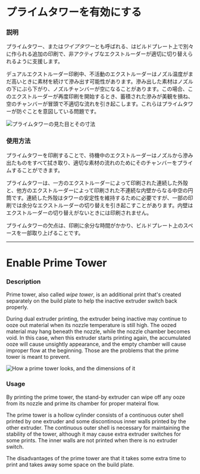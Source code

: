 プライムタワーを有効にする
====
### **説明**
プライムタワー、または*ワイプタワー*とも呼ばれる、はビルドプレート上で別々に作られる追加の印刷で、非アクティブなエクストルーダーが適切に切り替えられるように支援します。

デュアルエクストルーダー印刷中、不活動のエクストルーダーはノズル温度がまだ高いときに素材を続けて滲み出す可能性があります。滲み出した素材はノズルの下にぶら下がり、ノズルチャンバーが空になることがあります。この場合、このエクストルーダーが再度印刷を開始するとき、蓄積された滲みが美観を損ね、空のチャンバーが冒頭で不適切な流れを引き起こします。これらはプライムタワーが防ぐことを意図している問題です。

![プライムタワーの見た目とその寸法](../images/prime_tower.svg)

### **使用方法**
プライムタワーを印刷することで、待機中のエクストルーダーはノズルから滲み出たものをすべて拭き取り、適切な素材の流れのためにそのチャンバーをプライムすることができます。

プライムタワーは、一方のエクストルーダーによって印刷された連続した外殻と、他方のエクストルーダーによって印刷された不連続な内壁からなる中空の円筒です。連続した外殻はタワーの安定性を維持するために必要ですが、一部の印刷では余分なエクストルーダーの切り替えを引き起こすことがあります。内壁はエクストルーダーの切り替えがないときには印刷されません。

プライムタワーの欠点は、印刷に余分な時間がかかり、ビルドプレート上のスペースを一部取り上げることです。

---

Enable Prime Tower
====
### **Description**
Prime tower, also called *wipe tower*, is an additional print that's created separately on the build plate to help the inactive extruder switch back properly.

During dual extruder printing, the extruder being inactive may continue to ooze out material when its nozzle temperature is still high. The oozed material may hang beneath the nozzle, while the nozzle chamber becomes void. In this case, when this extruder starts printing again, the accumulated ooze will cause unsightly appearance, and the empty chamber will cause improper flow at the beginning. Those are the problems that the prime tower is meant to prevent.

![How a prime tower looks, and the dimensions of it](../images/prime_tower.svg)

### **Usage**
By printing the prime tower, the stand-by extruder can wipe off any ooze from its nozzle and prime its chamber for proper mateiral flow.

The prime tower is a hollow cylinder consists of a continuous outer shell printed by one extruder and some discontinous inner walls printed by the other extruder. The continuous outer shell is necessary for maintaining the stability of the tower, although it may cause extra extruder switches for some prints. The inner walls are not printed when there is no extruder switch.

The disadvantages of the prime tower are that it takes some extra time to print and takes away some space on the build plate.